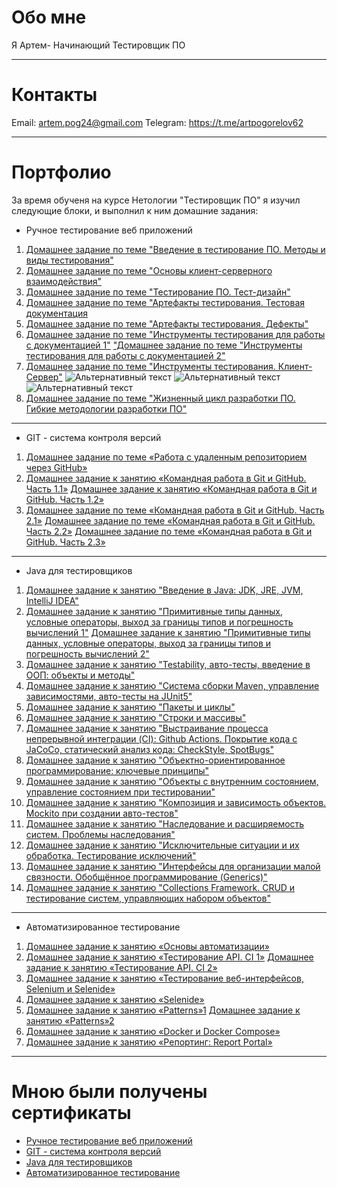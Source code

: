 #  Обо мне #
Я Артем- Начинающий Тестировщик ПО
***
#  Контакты
Email: artem.pog24@gmail.com
Telegram: https://t.me/artpogorelov62
***
#  Портфолио
За время обученя на курсе Нетологии "Тестировщик ПО" я изучил следующие блоки, и выполнил к ним домашние задания:

* Ручное тестирование веб приложений
1.	[Домашнее задание по теме "Введение в тестирование ПО. Методы и виды тестирования"](https://docs.google.com/document/d/1r7pGoEyuFQHeY8_rU7VzKvMtLSFad9U4TPWU1KvWzLo/edit?usp=sharing)
2.	[Домашнее задание по теме "Основы клиент-серверного взаимодействия"](https://docs.google.com/document/d/1PKSKUc6SB5lZ8Hog8LDHge_yCN6VEQ1v1Ir_3w5UVWk/edit?usp=sharing)
3.	[Домашнее задание по теме "Тестирование ПО. Тест-дизайн"](https://docs.google.com/document/d/1uwRqosoZTgVWgitV_oNEq1KRmT_7e3fqKYKqXf8MCjc/edit?usp=sharing")
4.	[Домашнее задание по теме "Артефакты тестирования. Тестовая документация](https://docs.google.com/spreadsheets/d/1LnDVys2iLzxYal4tBYzFDNr-PfUEafYjrx9rX9U4Wb8/edit?usp=sharing)
5.	[Домашнее задание по теме "Артефакты тестирования. Дефекты"](https://docs.google.com/document/d/1dPJsb_OeyjyMn57NOhq9VMWYegHleuaHitPSJiEgRvM/edit?usp=sharing)
6.	[Домашнее задание по теме "Инструменты тестирования для работы с документацией 1"](https://docs.google.com/spreadsheets/d/1Au8wc1IiPGPegktMnqZKKs8s6HKfGP_daM78-vhn1CU/edit?usp=sharing) ["Домашнее задание по теме "Инструменты тестирования для работы с документацией 2"](https://docs.google.com/document/d/1q2wd2sJyzOqNiyUjFEXmvR8hHfhH6LaMwEtfGd5YRD0/edit?usp=sharing)
7.	[Домашнее задание по теме "Инструменты тестирования. Клиент-Сервер"](https://docs.google.com/spreadsheets/d/1XDMf1asGir3jxwZZ_qbzIRgRrJcd8agx5KcvI0jXCS0/edit?usp=sharing)
![Альтернативный текст](https://u.netology.ru/backend/uploads/lms/tasks/homework_solutions/hashed_file/0/1885910/%D0%A1%D0%BD%D0%B8%D0%BC%D0%BE%D0%BA_%D1%8D%D0%BA%D1%80%D0%B0%D0%BD%D0%B0__30_.png?ts=1656862461 "Подсказка")
![Альтернативный текст](https://u.netology.ru/backend/uploads/lms/tasks/homework_solutions/hashed_file/1/1885911/%D0%A1%D0%BD%D0%B8%D0%BC%D0%BE%D0%BA_%D1%8D%D0%BA%D1%80%D0%B0%D0%BD%D0%B0__31_.png?ts=16568624611 "Подсказка")
![Альтернативный текст](https://u.netology.ru/backend/uploads/lms/tasks/homework_solutions/hashed_file/2/1885912/%D0%A1%D0%BD%D0%B8%D0%BC%D0%BE%D0%BA_%D1%8D%D0%BA%D1%80%D0%B0%D0%BD%D0%B0__32_.png?ts=1656862461"Подсказка")
8.	[Домашнее задание по теме "Жизненный цикл разработки ПО. Гибкие методологии разработки ПО"](https://docs.google.com/document/d/1T0Q-6slgE51ViiBwKnkKbW5b0BBGyPgkHvNGKOFB3iI/edit?usp=sharing)
***
* GIT - система контроля версий
1.	[Домашнее задание по теме «Работа с удаленным репозиторием через GitHub»](https://github.com/Artpogorelov/-GitHub.git)
2.  [Домашнее задание к занятию «Командная работа в Git и GitHub. Часть 1.1»](https://github.com/Artpogorelov/2dz.git)  [Домашнее задание к занятию «Командная работа в Git и GitHub. Часть 1.2»](https://github.com/Artpogorelov/2-.git)
3.  [Домашнее задание по теме «Командная работа в Git и GitHub. Часть 2.1»](https://github.com/netology-code/git-2-homeworks-issues.git)  [Домашнее задание по теме «Командная работа в Git и GitHub. Часть 2.2»](https://github.com/Artpogorelov/git-2-homeworks-pr.git")  [Домашнее задание по теме «Командная работа в Git и GitHub. Часть 2.3»](https://artpogorelov.github.io/-3.3/)
***
* Java для тестировщиков
1.	[Домашнее задание к занятию "Введение в Java: JDK, JRE, JVM, IntelliJ IDEA"](https://github.com/Artpogorelov/Dz_3.1_Java.git)
2.	[Домашнее задание к занятию "Примитивные типы данных, условные операторы, выход за границы типов и погрешность вычислений 1"](https://github.com/Artpogorelov/Dz_3.2.1_Java)   [Домашнее задание к занятию "Примитивные типы данных, условные операторы, выход за границы типов и погрешность вычислений 2"](https://github.com/Artpogorelov/Dz_3.2.2_Java)
3.	[Домашнее задание к занятию "Testability, авто-тесты, введение в ООП: объекты и методы"](https://github.com/Artpogorelov/Dz_3.3_Java.git)
4.	[Домашнее задание к занятию "Система сборки Maven, управление зависимостями, авто-тесты на JUnit5"
](https://github.com/Artpogorelov/Dz_3.4_Java.git)
5.	[Домашнее задание к занятию "Пакеты и циклы"](https://github.com/Artpogorelov/Dz_3.5_Java)
6.	[Домашнее задание к занятию "Строки и массивы"](https://github.com/Artpogorelov/Dz_3.6_Java.git)
7.	[Домашнее задание к занятию "Выстраивание процесса непрерывной интеграции (CI): Github Actions. Покрытие кода с JaCoCo, статический анализ кода: CheckStyle, SpotBugs"](https://github.com/Artpogorelov/Dz_3.7_Java.git)
8.	[Домашнее задание к занятию "Объектно-ориентированное программирование: ключевые принципы"](https://github.com/Artpogorelov/Dz_3.8_Java.git)
9.	[Домашнее задание к занятию "Объекты с внутренним состоянием, управление состоянием при тестировании"](https://github.com/Artpogorelov/Dz_3.9_Java.git)
10.	[Домашнее задание к занятию "Композиция и зависимость объектов. Mockito при создании авто-тестов"](https://github.com/Artpogorelov/Dz_3.10_Java.git)
11.	[Домашнее задание к занятию "Наследование и расширяемость систем. Проблемы наследования"](https://github.com/Artpogorelov/Dz_3.11_Java.git)
12.	[Домашнее задание к занятию "Исключительные ситуации и их обработка. Тестирование исключений"](https://github.com/Artpogorelov/Dz_3.12_Java.git)
13.	[Домашнее задание к занятию "Интерфейсы для организации малой связности. Обобщённое программирование (Generics)"](https://github.com/Artpogorelov/Dz_3.13_Java.git)
14.	[Домашнее задание к занятию "Collections Framework. CRUD и тестирование систем, управляющих набором объектов"](https://github.com/Artpogorelov/Dz_3.14_Java.git)
***
* Автоматизированное тестирование
1.	 [Домашнее задание к занятию «Основы автоматизации»](https://github.com/Artpogorelov/Dz_4.1.git)
2.	 [Домашнее задание к занятию «Тестирование API. CI 1»](https://github.com/Artpogorelov/Dz_4.2.1.git) [Домашнее задание к занятию «Тестирование API. CI 2»](https://github.com/Artpogorelov/Dz_4.2.2.git)
3.	 [Домашнее задание к занятию «Тестирование веб-интерфейсов, Selenium и Selenide»](https://github.com/Artpogorelov/Dz_4.3.git)
4.	 [Домашнее задание к занятию «Selenide»](https://github.com/Artpogorelov/Dz_4.4.git)
5.   [Домашнее задание к занятию «Patterns»1](https://github.com/Artpogorelov/Dz_4.5.1.git)  [Домашнее задание к занятию «Patterns»2](https://github.com/Artpogorelov/Dz_4.5.2.git)
6.	 [Домашнее задание к занятию «Docker и Docker Compose»](https://github.com/Artpogorelov/Dz_4.7.git)
7.	 [Домашнее задание к занятию «Репортинг: Report Portal»](https://github.com/Artpogorelov/Dz_4.9.git)
***
#  Мною были получены сертификаты #
* [Ручное тестирование веб приложений](https://netology.ru/backend/api/user/programs/27470/pdf_certificate)
* [GIT - система контроля версий](https://netology.ru/backend/api/user/programs/30035/pdf_certificate)
* [Java для тестировщиков](https://netology.ru/backend/api/user/programs/30383/pdf_certificate)
* [Автоматизированное тестирование](https://netology.ru/backend/api/user/programs/30397/pdf_certificate)

